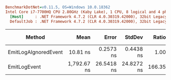 ``` ini

BenchmarkDotNet=v0.11.5, OS=Windows 10.0.18362
Intel Core i7-7700HQ CPU 2.80GHz (Kaby Lake), 1 CPU, 8 logical and 4 physical cores
  [Host]     : .NET Framework 4.7.2 (CLR 4.0.30319.42000), 32bit LegacyJIT-v4.8.3815.0
  DefaultJob : .NET Framework 4.7.2 (CLR 4.0.30319.42000), 32bit LegacyJIT-v4.8.3815.0


```
|               Method |        Mean |      Error |     StdDev |  Ratio | RatioSD |  Gen 0 | Gen 1 | Gen 2 | Allocated |
|--------------------- |------------:|-----------:|-----------:|-------:|--------:|-------:|------:|------:|----------:|
| EmitLogAIgnoredEvent |    10.81 ns |  0.2573 ns |  0.4438 ns |   1.00 |    0.00 |      - |     - |     - |         - |
|         EmitLogEvent | 1,792.67 ns | 26.5418 ns | 24.8272 ns | 166.35 |    6.08 | 0.0687 |     - |     - |     216 B |
